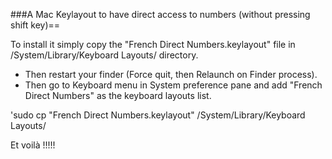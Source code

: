 ###A Mac Keylayout to have direct access to numbers (without pressing shift key)==

To install it simply copy the "French Direct Numbers.keylayout" file in /System/Library/Keyboard Layouts/ directory.
- Then restart your finder (Force quit, then Relaunch on Finder process).
- Then go to Keyboard menu in System preference pane and add "French Direct Numbers" as the keyboard layouts list.

'sudo cp "French Direct Numbers.keylayout"  /System/Library/Keyboard Layouts/



Et voilà !!!!!

 
